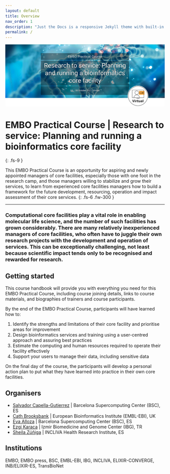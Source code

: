 ```yaml
---
layout: default
title: Overview
nav_order: 1
description: "Just the Docs is a responsive Jekyll theme with built-in search that is easily customizable and hosted on GitHub Pagesdd."
permalink: /
---
```


![EMBO Course jumbo](assets/images/20-bioinformatics-core_21_header_form.png)

# EMBO Practical Course | Research to service: Planning and running a bioinformatics core facility
{: .fs-9 }

This EMBO Practical Course is an opportunity for aspiring and newly appointed managers of core facilities, especially those with one foot in the research camp, and those managers willing to stabilize and grow their services, to learn from experienced core facilities managers how to build a framework for the future development, resourcing, operation and impact assessment of their core services.
{: .fs-6 .fw-300 }

---

### Computational core facilities play a vital role in enabling molecular life science, and the number of such facilities has grown considerably. There are many relatively inexperienced managers of core facilities, who often have to juggle their own research projects with the development and operation of services. This can be exceptionally challenging, not least because scientific impact tends only to be recognised and rewarded for research.


## Getting started

This course handbook will provide you with everything you need for this EMBO Practical Course, including course joining details, links to course materials, and biographies of trainers and course participants.

By the end of the EMBO Practical Course, participants will have learned how to:

1. Identify the strengths and limitations of their core facility and prioritise areas for improvement
2. Design bioinformatics services and training using a user-centred approach and assuring best practices
3. Estimate the computing and human resources required to operate their facility effectively
4. Support your users to manage their data, including sensitive data

On the final day of the course, the participants will develop a personal action plan to put what they have learned into practice in their own core facilities.

## Organisers
- [Salvador Capella-Gutierrez](https://www.bsc.es/capella-gutierrez-salvador) | Barcelona Supercomputing Center (BSC), ES
- [Cath Brooksbank](https://www.ebi.ac.uk/about/people/cath-brooksbank) | European Bioinformatics Institute (EMBL-EBI), UK
- [Eva Alloza](https://www.linkedin.com/in/evaalloza) | Barcelona Supercomputing Center (BSC), ES
- [Ezgi Karaca](https://www.ibg.edu.tr/research-programs/groups/karaca-lab/) | Izmir Biomedicine and Genome Center (IBG), TR
- [Sheila Zúñiga](https://www.linkedin.com/in/sheilazt/) | INCLIVA Health Research Institute, ES

## Institutions
EMBO, EMBO press, BSC, EMBL-EBI, IBG, INCLIVA, ELIXIR-CONVERGE, INB/ELIXIR-ES, TransBioNet
